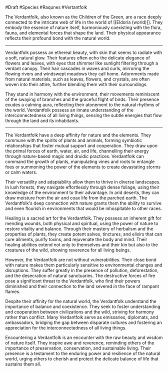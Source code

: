 #Draft #Species #Raqunes #Vertantfolk

The Verdantfolk, also known as the Children of the Green, are a race deeply connected to the intricate web of life in the world of [[Eldoria (world)]]. They embody the essence of nature itself, harmoniously coexisting with the flora, fauna, and elemental forces that shape the land. Their physical appearance reflects their profound bond with the natural world.

<hr>

Verdantfolk possess an ethereal beauty, with skin that seems to radiate with a soft, natural glow. Their features often echo the delicate elegance of flowers and leaves, with eyes that shimmer like sunlight filtering through a verdant canopy. Their hair cascades in waves and curls, mirroring the flowing rivers and windswept meadows they call home. Adornments made from natural materials, such as leaves, flowers, and crystals, are often woven into their attire, further blending them with their surroundings.

They stand in harmony with the environment, their movements reminiscent of the swaying of branches and the graceful flight of birds. Their presence exudes a calming aura, reflecting their atonement to the natural rhythms of the world. Verdantfolk possess an innate understanding of the interconnectedness of all living things, sensing the subtle energies that flow through the land and its inhabitants.

<hr>

The Verdantfolk have a deep affinity for nature and the elements. They commune with the spirits of plants and animals, forming symbiotic relationships that foster mutual support and cooperation. They draw upon the primal forces of earth, water, air, and life, channelling their energy through nature-based magic and druidic practices. Verdantfolk can command the growth of plants, manipulating vines and roots to entangle foes or summoning the power of the elements to create devastating storms or calm waters.

Their versatility and adaptability allow them to thrive in diverse landscapes. In lush forests, they navigate effortlessly through dense foliage, using their knowledge of the environment to their advantage. In arid deserts, they can draw moisture from the air and coax life from the parched earth. The Verdantfolk's deep connection with nature grants them the ability to survive and even flourish in environments that would be inhospitable to other races.

Healing is a sacred art for the Verdantfolk. They possess an inherent gift for mending wounds, both physical and spiritual, using the power of nature to restore vitality and balance. Through their mastery of herbalism and the properties of plants, they create potent salves, tinctures, and elixirs that can cure ailments, purify toxins, and rejuvenate the body and mind. Their healing abilities extend not only to themselves and their kin but also to the creatures of the wild, showing reverence for all living beings.

However, the Verdantfolk are not without vulnerabilities. Their close bond with nature makes them particularly sensitive to environmental changes and disruptions. They suffer greatly in the presence of pollution, deforestation, and the desecration of natural sanctuaries. The destructive forces of fire pose a significant threat to the Verdantfolk, who find their powers diminished and their connection to the land severed in the face of rampant flames.

Despite their affinity for the natural world, the Verdantfolk understand the importance of balance and coexistence. They seek to foster understanding and cooperation between civilizations and the wild, striving for harmony rather than conflict. Many Verdantfolk serve as emissaries, diplomats, and ambassadors, bridging the gap between disparate cultures and fostering an appreciation for the interconnectedness of all living things.

Encountering a Verdantfolk is an encounter with the raw beauty and wisdom of nature itself. They inspire awe and reverence, reminding others of the importance of preservation, conservation, and sustainable living. Their presence is a testament to the enduring power and resilience of the natural world, urging others to cherish and protect the delicate balance of life that sustains them all.